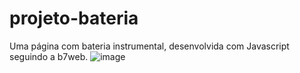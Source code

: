 # projeto-bateria
Uma página com bateria instrumental, desenvolvida com Javascript seguindo a b7web.
![image](https://user-images.githubusercontent.com/28872534/126877831-ca6aeeab-5fc7-4161-a4ca-9969b8be5db2.png)

